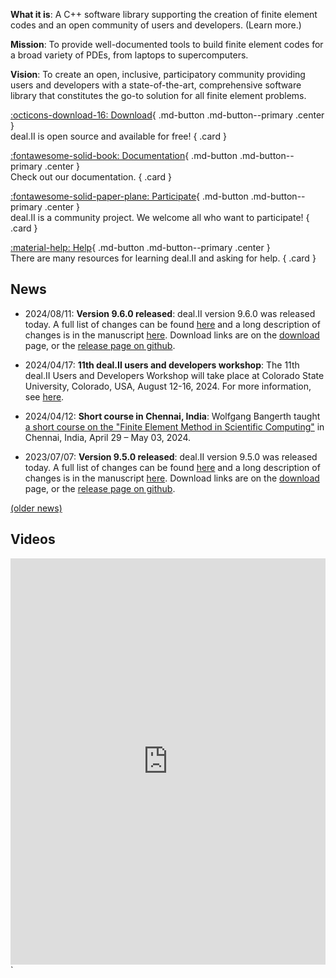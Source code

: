 <b>What it is</b>: A C++ software library supporting the creation of finite element codes and an open community of users and developers. (Learn more.)

<b>Mission</b>: To provide well-documented tools to build finite element codes for a broad variety of PDEs, from laptops to supercomputers.

<b>Vision</b>: To create an open, inclusive, participatory community providing users and developers with a state-of-the-art, comprehensive software library that constitutes the go-to solution for all finite element problems.

<div class="grid" markdown>

[:octicons-download-16: Download](./download.md){ .md-button .md-button--primary .center }<br>
deal.II is open source and available for free!
{ .card }

[:fontawesome-solid-book: Documentation](https://dealii.org/developer/doxygen/deal.II){ .md-button .md-button--primary .center }<br>
Check out our documentation.
{ .card }

[:fontawesome-solid-paper-plane: Participate](./participate.md){ .md-button .md-button--primary .center }<br>
deal.II is a community project. We welcome all who want to participate!
{ .card }

[:material-help: Help](./help.md){ .md-button .md-button--primary .center }<br>
There are many resources for learning deal.II and asking for help.
{ .card }

</div>

News
----

- 2024/08/11: **Version 9.6.0 released**:
deal.II version 9.6.0 was released today. A full list of changes can be found [here](http://www.dealii.org/developer/doxygen/deal.II/changes_between_9_5_2_and_9_6_0.html) and a long description of changes is in the manuscript [here](https://www.dealii.org/deal95-preprint.pdf). Download links are on the [download](download.md) page, or the [release page on github](https://github.com/dealii/dealii/releases).

- 2024/04/17: **11th deal.II users and developers workshop**:
The 11th deal.II Users and Developers Workshop will take place at Colorado State University, Colorado, USA, August 12-16, 2024. For more information, see [here](https://www.dealii.org/workshop-2024).

- 2024/04/12: **Short course in Chennai, India**:
Wolfgang Bangerth taught [a short course on the "Finite Element Method in Scientific Computing"](https://civil.iitm.ac.in/pcoe/smge/term-course-2024.php) in Chennai, India, April 29 – May 03, 2024.

- 2023/07/07: **Version 9.5.0 released**:
deal.II version 9.5.0 was released today. A full list of changes can be found [here](http://www.dealii.org/developer/doxygen/deal.II/changes_between_9_4_0_and_9_5_0.html) and a long description of changes is in the manuscript [here](https://www.dealii.org/deal95-preprint.pdf). Download links are on the [download](download.md) page, or the [release page on github](https://github.com/dealii/dealii/releases).

[(older news)](news.md)

Videos
------

<iframe src='https://cdn.knightlab.com/libs/timeline3/latest/embed/index.html?source=1FYT2_aIxZT4VFJeJDrqAu5out9HwCDwsxWU299e5hlk&font=Default&lang=en&initial_zoom=2&height=650' width='100%' height='650' webkitallowfullscreen mozallowfullscreen allowfullscreen frameborder='0'></iframe>
`
